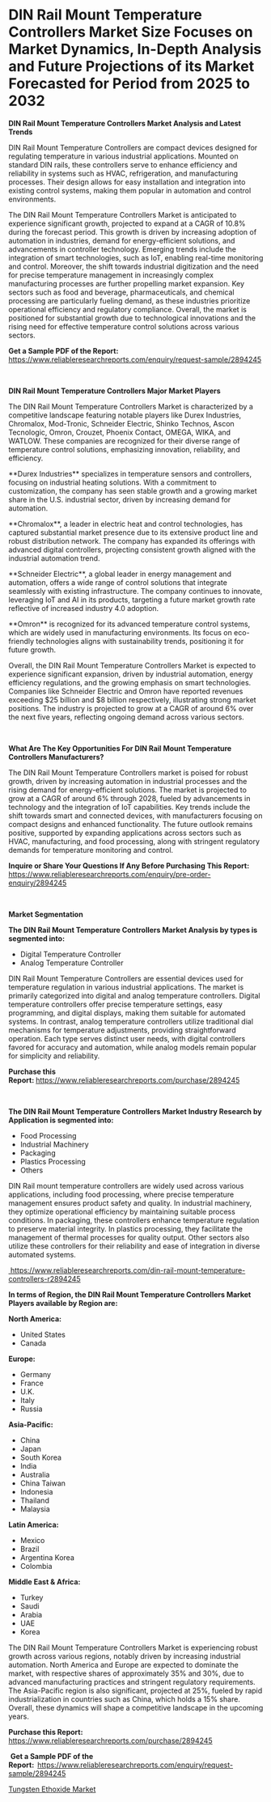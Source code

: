 <p><h1>DIN Rail Mount Temperature Controllers Market Size Focuses on Market Dynamics, In-Depth Analysis and Future Projections of its Market Forecasted for Period from 2025 to 2032</h1></p><p><strong>DIN Rail Mount Temperature Controllers Market Analysis and Latest Trends</strong></p>
<p><p>DIN Rail Mount Temperature Controllers are compact devices designed for regulating temperature in various industrial applications. Mounted on standard DIN rails, these controllers serve to enhance efficiency and reliability in systems such as HVAC, refrigeration, and manufacturing processes. Their design allows for easy installation and integration into existing control systems, making them popular in automation and control environments.</p><p>The DIN Rail Mount Temperature Controllers Market is anticipated to experience significant growth, projected to expand at a CAGR of 10.8% during the forecast period. This growth is driven by increasing adoption of automation in industries, demand for energy-efficient solutions, and advancements in controller technology. Emerging trends include the integration of smart technologies, such as IoT, enabling real-time monitoring and control. Moreover, the shift towards industrial digitization and the need for precise temperature management in increasingly complex manufacturing processes are further propelling market expansion. Key sectors such as food and beverage, pharmaceuticals, and chemical processing are particularly fueling demand, as these industries prioritize operational efficiency and regulatory compliance. Overall, the market is positioned for substantial growth due to technological innovations and the rising need for effective temperature control solutions across various sectors.</p></p>
<p><strong>Get a Sample PDF of the Report:&nbsp;</strong> <a href="https://www.reliableresearchreports.com/enquiry/request-sample/2894245?utm_campaign=3090&utm_medium=2&utm_source=Github&utm_content=ia&utm_term=15032025&utm_id=din-rail-mount-temperature-controllers">https://www.reliableresearchreports.com/enquiry/request-sample/2894245</a></p>
<p>&nbsp;</p>
<p><strong>DIN Rail Mount Temperature Controllers Major Market Players</strong></p>
<p><p>The DIN Rail Mount Temperature Controllers Market is characterized by a competitive landscape featuring notable players like Durex Industries, Chromalox, Mod-Tronic, Schneider Electric, Shinko Technos, Ascon Tecnologic, Omron, Crouzet, Phoenix Contact, OMEGA, WIKA, and WATLOW. These companies are recognized for their diverse range of temperature control solutions, emphasizing innovation, reliability, and efficiency.</p><p>**Durex Industries** specializes in temperature sensors and controllers, focusing on industrial heating solutions. With a commitment to customization, the company has seen stable growth and a growing market share in the U.S. industrial sector, driven by increasing demand for automation.</p><p>**Chromalox**, a leader in electric heat and control technologies, has captured substantial market presence due to its extensive product line and robust distribution network. The company has expanded its offerings with advanced digital controllers, projecting consistent growth aligned with the industrial automation trend.</p><p>**Schneider Electric**, a global leader in energy management and automation, offers a wide range of control solutions that integrate seamlessly with existing infrastructure. The company continues to innovate, leveraging IoT and AI in its products, targeting a future market growth rate reflective of increased industry 4.0 adoption.</p><p>**Omron** is recognized for its advanced temperature control systems, which are widely used in manufacturing environments. Its focus on eco-friendly technologies aligns with sustainability trends, positioning it for future growth.</p><p>Overall, the DIN Rail Mount Temperature Controllers Market is expected to experience significant expansion, driven by industrial automation, energy efficiency regulations, and the growing emphasis on smart technologies. Companies like Schneider Electric and Omron have reported revenues exceeding $25 billion and $8 billion respectively, illustrating strong market positions. The industry is projected to grow at a CAGR of around 6% over the next five years, reflecting ongoing demand across various sectors.</p></p>
<p>&nbsp;</p>
<p><strong>What Are The Key Opportunities For DIN Rail Mount Temperature Controllers Manufacturers?</strong></p>
<p><p>The DIN Rail Mount Temperature Controllers market is poised for robust growth, driven by increasing automation in industrial processes and the rising demand for energy-efficient solutions. The market is projected to grow at a CAGR of around 6% through 2028, fueled by advancements in technology and the integration of IoT capabilities. Key trends include the shift towards smart and connected devices, with manufacturers focusing on compact designs and enhanced functionality. The future outlook remains positive, supported by expanding applications across sectors such as HVAC, manufacturing, and food processing, along with stringent regulatory demands for temperature monitoring and control.</p></p>
<p><strong>Inquire or Share Your Questions If Any Before Purchasing This Report:</strong> <a href="https://www.reliableresearchreports.com/enquiry/pre-order-enquiry/2894245?utm_campaign=3090&utm_medium=2&utm_source=Github&utm_content=ia&utm_term=15032025&utm_id=din-rail-mount-temperature-controllers">https://www.reliableresearchreports.com/enquiry/pre-order-enquiry/2894245</a></p>
<p>&nbsp;</p>
<p><strong>Market Segmentation</strong></p>
<p><strong>The DIN Rail Mount Temperature Controllers Market Analysis by types is segmented into:</strong></p>
<p><ul><li>Digital Temperature Controller</li><li>Analog Temperature Controller</li></ul></p>
<p><p>DIN Rail Mount Temperature Controllers are essential devices used for temperature regulation in various industrial applications. The market is primarily categorized into digital and analog temperature controllers. Digital temperature controllers offer precise temperature settings, easy programming, and digital displays, making them suitable for automated systems. In contrast, analog temperature controllers utilize traditional dial mechanisms for temperature adjustments, providing straightforward operation. Each type serves distinct user needs, with digital controllers favored for accuracy and automation, while analog models remain popular for simplicity and reliability.</p></p>
<p><strong>Purchase this Report:&nbsp;</strong><a href="https://www.reliableresearchreports.com/purchase/2894245?utm_campaign=3090&utm_medium=2&utm_source=Github&utm_content=ia&utm_term=15032025&utm_id=din-rail-mount-temperature-controllers">https://www.reliableresearchreports.com/purchase/2894245</a></p>
<p>&nbsp;</p>
<p><strong>The DIN Rail Mount Temperature Controllers Market Industry Research by Application is segmented into:</strong></p>
<p><ul><li>Food Processing</li><li>Industrial Machinery</li><li>Packaging</li><li>Plastics Processing</li><li>Others</li></ul></p>
<p><p>DIN Rail mount temperature controllers are widely used across various applications, including food processing, where precise temperature management ensures product safety and quality. In industrial machinery, they optimize operational efficiency by maintaining suitable process conditions. In packaging, these controllers enhance temperature regulation to preserve material integrity. In plastics processing, they facilitate the management of thermal processes for quality output. Other sectors also utilize these controllers for their reliability and ease of integration in diverse automated systems.</p></p>
<p><a href="https://www.reliableresearchreports.com/din-rail-mount-temperature-controllers-r2894245?utm_campaign=3090&utm_medium=2&utm_source=Github&utm_content=ia&utm_term=15032025&utm_id=din-rail-mount-temperature-controllers">&nbsp;https://www.reliableresearchreports.com/din-rail-mount-temperature-controllers-r2894245</a></p>
<p><strong>In terms of Region, the DIN Rail Mount Temperature Controllers Market Players available by Region are:</strong></p>
<p>
    <p> <strong> North America: </strong>
        <ul>
            <li>United States</li>
            <li>Canada</li>
        </ul>
        </p> 
    <p> <strong> Europe: </strong>
        <ul>
            <li>Germany</li>
            <li>France</li>
            <li>U.K.</li>
            <li>Italy</li>
            <li>Russia</li>
        </ul>
        </p> 
    <p> <strong> Asia-Pacific: </strong>
        <ul>
            <li>China</li>
            <li>Japan</li>
            <li>South Korea</li>
            <li>India</li>
            <li>Australia</li>
            <li>China Taiwan</li>
            <li>Indonesia</li>
            <li>Thailand</li>
            <li>Malaysia</li>
        </ul>
        </p> 
    <p> <strong> Latin America: </strong>
        <ul>
            <li>Mexico</li>
            <li>Brazil</li>
            <li>Argentina Korea</li>
            <li>Colombia</li>
        </ul>
        </p> 
    <p> <strong> Middle East & Africa: </strong>
        <ul>
            <li>Turkey</li>
            <li>Saudi</li>
            <li>Arabia</li>
            <li>UAE</li>
            <li>Korea</li>
        </ul>
    </p>
    </p>
<p><p>The DIN Rail Mount Temperature Controllers Market is experiencing robust growth across various regions, notably driven by increasing industrial automation. North America and Europe are expected to dominate the market, with respective shares of approximately 35% and 30%, due to advanced manufacturing practices and stringent regulatory requirements. The Asia-Pacific region is also significant, projected at 25%, fueled by rapid industrialization in countries such as China, which holds a 15% share. Overall, these dynamics will shape a competitive landscape in the upcoming years.</p></p>
<p><strong>Purchase this Report: </strong><a href="https://www.reliableresearchreports.com/purchase/2894245?utm_campaign=3090&utm_medium=2&utm_source=Github&utm_content=ia&utm_term=15032025&utm_id=din-rail-mount-temperature-controllers">https://www.reliableresearchreports.com/purchase/2894245</a></p>
<p>&nbsp;<strong>Get a Sample PDF of the Report:&nbsp;&nbsp;</strong><a href="https://www.reliableresearchreports.com/enquiry/request-sample/2894245?utm_campaign=3090&utm_medium=2&utm_source=Github&utm_content=ia&utm_term=15032025&utm_id=din-rail-mount-temperature-controllers">https://www.reliableresearchreports.com/enquiry/request-sample/2894245</a></p>
<p><strong></strong></p>
<p><p><a href="https://github.com/verikaahova/Market-Research-Report-List-1/blob/main/tungsten-ethoxide-market.md?utm_campaign=3090&utm_medium=2&utm_source=Github&utm_content=ia&utm_term=15032025&utm_id=din-rail-mount-temperature-controllers">Tungsten Ethoxide Market</a></p></p>